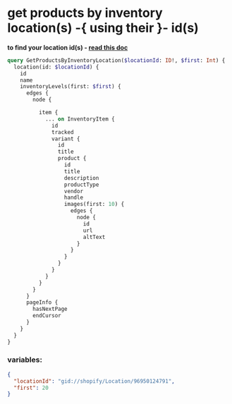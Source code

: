 # get products by inventory location(s) -{ using their }-  id(s)

**to find your location id(s) - [read this doc](get_all_locations.md)**

```graphql
query GetProductsByInventoryLocation($locationId: ID!, $first: Int) {
  location(id: $locationId) {
    id
    name
    inventoryLevels(first: $first) {
      edges {
        node {

          item {
            ... on InventoryItem {
              id
              tracked
              variant {
                id
                title
                product {
                  id
                  title
                  description
                  productType
                  vendor
                  handle
                  images(first: 10) {
                    edges {
                      node {
                        id
                        url
                        altText
                      }
                    }
                  }
                }
              }
            }
          }
        }
      }
      pageInfo {
        hasNextPage
        endCursor
      }
    }
  }
}
```

### **variables:**

```json
{
  "locationId": "gid://shopify/Location/96950124791",
  "first": 20
}
```
